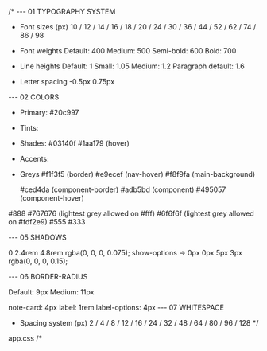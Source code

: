 /\*
--- 01 TYPOGRAPHY SYSTEM

- Font sizes (px)
  10 / 12 / 14 / 16 / 18 / 20 / 24 / 30 / 36 / 44 / 52 / 62 / 74 / 86 / 98

- Font weights
  Default: 400
  Medium: 500
  Semi-bold: 600
  Bold: 700

- Line heights
  Default: 1
  Small: 1.05
  Medium: 1.2
  Paragraph default: 1.6

- Letter spacing
  -0.5px
  0.75px

--- 02 COLORS

- Primary: #20c997
- Tints:

- Shades:
  #03140f
  #1aa179 (hover)

- Accents:
- Greys
  #f1f3f5 (border)
  #e9ecef (nav-hover)
  #f8f9fa (main-background)

  #ced4da (component-border)
  #adb5bd (component)
  #495057 (component-hover)

#888
#767676 (lightest grey allowed on #fff)
#6f6f6f (lightest grey allowed on #fdf2e9)
#555
#333

--- 05 SHADOWS

0 2.4rem 4.8rem rgba(0, 0, 0, 0.075);
show-options -> 0px 0px 5px 3px rgba(0, 0, 0, 0.15);

--- 06 BORDER-RADIUS

Default: 9px
Medium: 11px

note-card: 4px
label: 1rem
label-options: 4px
--- 07 WHITESPACE

- Spacing system (px)
  2 / 4 / 8 / 12 / 16 / 24 / 32 / 48 / 64 / 80 / 96 / 128
  \*/

app.css
/\*
